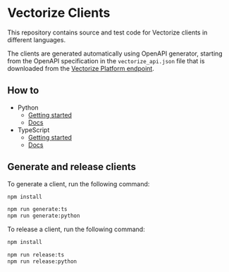 # Vectorize Clients
This repository contains source and test code for Vectorize clients in different languages.

The clients are generated automatically using OpenAPI generator, starting from the OpenAPI specification in the `vectorize_api.json` file that is downloaded from the [Vectorize Platform endpoint](https://platform.vectorize.io/api/openapi).

## How to
- Python
  - [Getting started](./src/python/README.md)
  - [Docs](https://vectorize-io.github.io/vectorize-clients/python/)
- TypeScript
  - [Getting started](./src/ts/README.md)
  - [Docs](https://vectorize-io.github.io/vectorize-clients/ts/)



## Generate and release clients
To generate a client, run the following command:

```bash
npm install

npm run generate:ts
npm run generate:python
```

To release a client, run the following command:

```bash
npm install

npm run release:ts
npm run release:python
```



